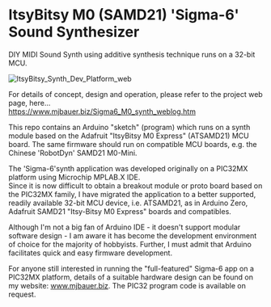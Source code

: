 # ItsyBitsy M0 (SAMD21) 'Sigma-6' Sound Synthesizer
DIY MIDI Sound Synth using additive synthesis technique runs on a 32-bit MCU.

![ItsyBitsy_Synth_Dev_Platform_web](https://github.com/user-attachments/assets/c7aa4c0c-5321-45ef-8a1e-6c454ede4888)

For details of concept, design and operation, please refer to the project web page, here...  
https://www.mjbauer.biz/Sigma6_M0_synth_weblog.htm

This repo contains an Arduino "sketch" (program) which runs on a synth module based on the Adafruit "ItsyBitsy M0 Express"
(ATSAMD21) MCU board.  The same firmware should run on compatible MCU boards, e.g. the Chinese 'RobotDyn' SAMD21 M0-Mini.

The 'Sigma-6'synth application was developed originally on a PIC32MX platform using Microchip MPLAB.X IDE.  
Since it is now difficult to obtain a breakout module or proto board based on the PIC32MX family,
I have migrated the application to a better supported, readily available 32-bit MCU device, 
i.e. ATSAMD21, as in Arduino Zero, Adafruit SAMD21 "Itsy-Bitsy M0 Express" boards and compatibles. 

Although I'm not a big fan of Arduino IDE - it doesn't support modular software design - 
I am aware it has become the development environment of choice for the majority of hobbyists.
Further, I must admit that Arduino facilitates quick and easy firmware development.

For anyone still interested in running the "full-featured" Sigma-6 app on a PIC32MX platform, details of a suitable hardware
design can be found on my website: www.mjbauer.biz.  The PIC32 program code is available on request.
